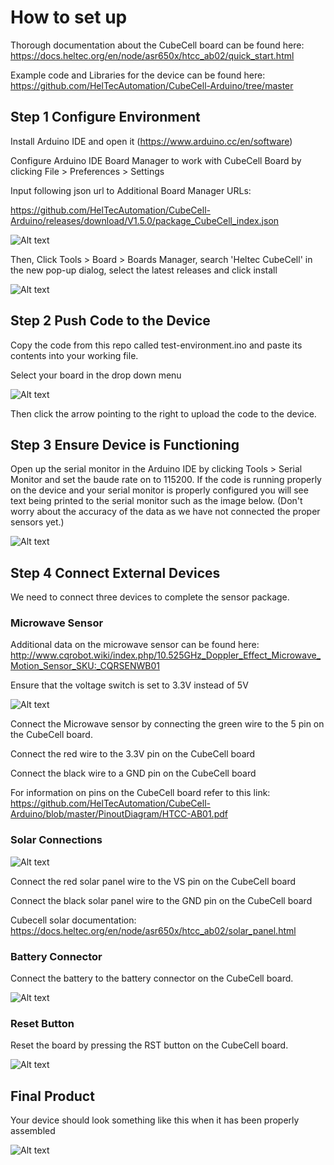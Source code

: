 # How to set up

Thorough documentation about the CubeCell board can be found here: https://docs.heltec.org/en/node/asr650x/htcc_ab02/quick_start.html

Example code and Libraries for the device can be found here: https://github.com/HelTecAutomation/CubeCell-Arduino/tree/master

## Step 1 Configure Environment

Install Arduino IDE and open it (https://www.arduino.cc/en/software)

Configure Arduino IDE Board Manager to work with CubeCell Board by clicking File > Preferences > Settings

Input following json url to Additional Board Manager URLs:

https://github.com/HelTecAutomation/CubeCell-Arduino/releases/download/V1.5.0/package_CubeCell_index.json

![Alt text](image.png)

Then, Click Tools > Board > Boards Manager, search 'Heltec CubeCell' in the new pop-up dialog, select the latest releases and click install

![Alt text](image-1.png)



## Step 2 Push Code to the Device
Copy the code from this repo called test-environment.ino and paste its contents into your working file.

Select your board in the drop down menu

![Alt text](image-2.png)

Then click the arrow pointing to the right to upload the code to the device.

## Step 3 Ensure Device is Functioning
Open up the serial monitor in the Arduino IDE by clicking Tools > Serial Monitor and set the baude rate on to 115200. If the code is running properly on the device and your serial monitor is properly configured you will see text being printed to the serial monitor such as the image below. (Don't worry about the accuracy of the data as we have not connected the proper sensors yet.)

![Alt text](image-3.png)

## Step 4 Connect External Devices
We need to connect three devices to complete the sensor package. 

### Microwave Sensor
Additional data on the microwave sensor can be found here:
http://www.cqrobot.wiki/index.php/10.525GHz_Doppler_Effect_Microwave_Motion_Sensor_SKU:_CQRSENWB01

Ensure that the voltage switch is set to 3.3V instead of 5V

![Alt text](image-7.png)

Connect the Microwave sensor by connecting the green wire to the 5 pin on the CubeCell board. 

Connect the red wire to the 3.3V pin on the CubeCell board

Connect the black wire to a GND pin on the CubeCell board

For information on pins on the CubeCell board refer to this link:
https://github.com/HelTecAutomation/CubeCell-Arduino/blob/master/PinoutDiagram/HTCC-AB01.pdf

### Solar Connections
![Alt text](image-4.png)

Connect the red solar panel wire to the VS pin on the CubeCell board

Connect the black solar panel wire to the GND pin on the CubeCell board

Cubecell solar documentation: https://docs.heltec.org/en/node/asr650x/htcc_ab02/solar_panel.html

### Battery Connector

Connect the battery to the battery connector on the CubeCell board.

![Alt text](image-5.png)


### Reset Button
Reset the board by pressing the RST button on the CubeCell board.

![Alt text](image-6.png)


## Final Product
Your device should look something like this when it has been properly assembled

![Alt text](image-8.png)
